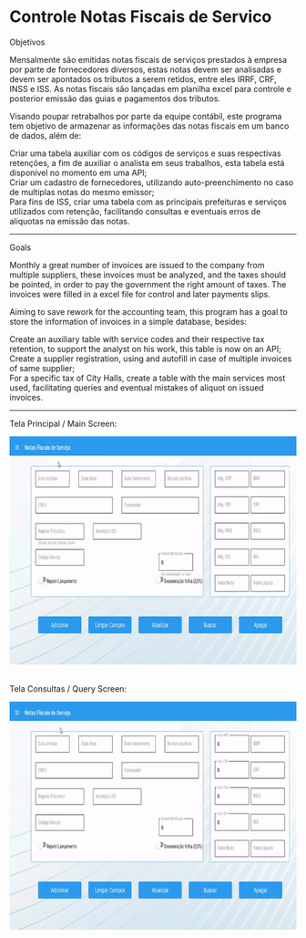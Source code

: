 # Controle Notas Fiscais de Servico

Objetivos

Mensalmente são emitidas notas fiscais de serviços prestados à empresa por parte de fornecedores diversos, estas notas devem ser analisadas e devem ser apontados os tributos a serem retidos, entre eles IRRF, CRF, INSS e ISS. As notas fiscais são lançadas em planilha excel para controle e posterior emissão das guias e pagamentos dos tributos.

Visando poupar retrabalhos por parte da equipe contábil, este programa tem objetivo de armazenar as informações das notas fiscais em um banco de dados, além de:

Criar uma tabela auxiliar com os códigos de serviços e suas respectivas retenções, a fim de auxiliar o analista em seus trabalhos, esta tabela está disponível no momento em uma API;<br>
Criar um cadastro de fornecedores, utilizando auto-preenchimento no caso de multiplas notas do mesmo emissor;<br>
Para fins de ISS, criar uma tabela com as principais prefeituras e serviços utilizados com retenção, facilitando consultas e eventuais erros de aliquotas na emissão das notas.<br>

---

Goals

Monthly a great number of invoices are issued to the company from multiple suppliers, these invoices must be analyzed, and the taxes should be pointed, in order to pay the government the right amount of taxes. The invoices were filled in a excel file for control and later payments slips.

Aiming to save rework for the accounting team, this program has a goal to store the information of invoices in a simple database, besides:

Create an auxiliary table with service codes and their respective tax retention, to support the analyst on his work, this table is now on an API;<br>
Create a supplier registration, using and autofill in case of multiple invoices of same supplier;<br>
For a specific tax of City Halls, create a table with the main services most used, facilitating queries and eventual mistakes of aliquot on issued invoices.<br>

 
---

Tela Principal / Main Screen:<br>

<img src="https://github.com/LeandroPOliveira/Controle-Notas-Servicos-Kivy/blob/main/cadastro-nota.gif" width="800" height="400"><br><br>

Tela Consultas / Query Screen:<br>

<img src="https://github.com/LeandroPOliveira/Controle-Notas-Servicos-Kivy/blob/main/consulta-nota.gif" width="800" height="400">

